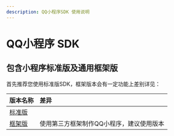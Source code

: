 ```yaml
---
description: QQ小程序SDK 使用说明
---
```


# QQ小程序 SDK

## 包含小程序标准版及通用框架版 <a id="bao-han-xiao-cheng-xu-biao-zhun-ban-cha-jian-ban-ji-tong-yong-kuang-jia-ban"></a>

首先推荐您使用标准版SDK，框架版本会有一定功能上差别详见：

| 版本名称 | 差异 |
| :--- | :--- |
| [​标准版​](qq-xiao-cheng-xu-biao-zhun-ban.md) | ​ |
| ​[框架版​](qq-xiao-cheng-xu-tong-yong-kuang-jia-ban.md) | 使用第三方框架制作QQ小程序，建议使用版本 |

